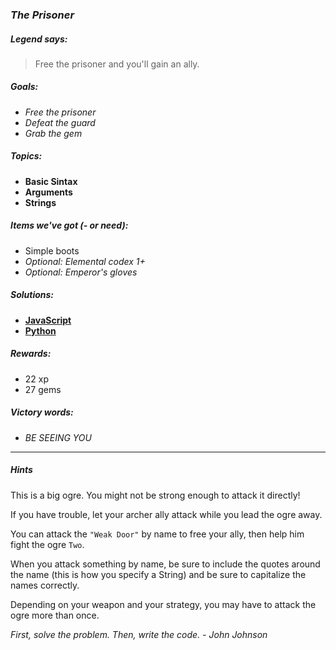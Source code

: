 ### _The Prisoner_

##### _Legend says:_
> Free the prisoner and you'll gain an ally.

##### _Goals:_
+ _Free the prisoner_
+ _Defeat the guard_
+ _Grab the gem_

##### _Topics:_
+ **Basic Sintax**
+ **Arguments**
+ **Strings**

##### _Items we've got (- or need):_
+ Simple boots
+ _Optional: Elemental codex 1+_
+ _Optional: Emperor's gloves_

##### _Solutions:_
+ **[JavaScript](thePrisoner.js)**
+ **[Python](the_prisoner.py)**

##### _Rewards:_
+ 22 xp
+ 27 gems

##### _Victory words:_
+ _BE SEEING YOU_

___

##### _Hints_

This is a big ogre. You might not be strong enough to attack it directly!

If you have trouble, let your archer ally attack while you lead the ogre away.

You can attack the `"Weak Door"` by name to free your ally, then help him fight the ogre `Two`.

When you attack something by name, be sure to include the quotes around the name (this is how you specify a String) and be sure to capitalize the names correctly.

Depending on your weapon and your strategy, you may have to attack the ogre more than once.

_First, solve the problem. Then, write the code. - John Johnson_
